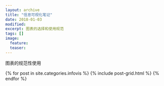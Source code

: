 ```yaml
---
layout: archive
title: "信息可视化笔记"
date: 2018-01-03
modified:
excerpt: 图表的选择和使用规范
tags: []
image: 
  feature:  
  teaser: 
---
```

图表的规范性使用

<div class="tiles">
{% for post in site.categories.infovis %}
  {% include post-grid.html %}
{% endfor %}
</div><!-- /.tiles 把所有categories 有 infovis 的列出來-->